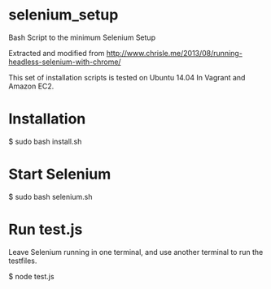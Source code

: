 # selenium_setup
Bash Script to the minimum Selenium Setup

Extracted and modified from http://www.chrisle.me/2013/08/running-headless-selenium-with-chrome/

This set of installation scripts is tested on Ubuntu 14.04
In Vagrant and Amazon EC2.

# Installation

$ sudo bash install.sh

# Start Selenium

$ sudo bash selenium.sh

# Run test.js
Leave Selenium running in one terminal, and use another terminal to run the testfiles.

$ node test.js
